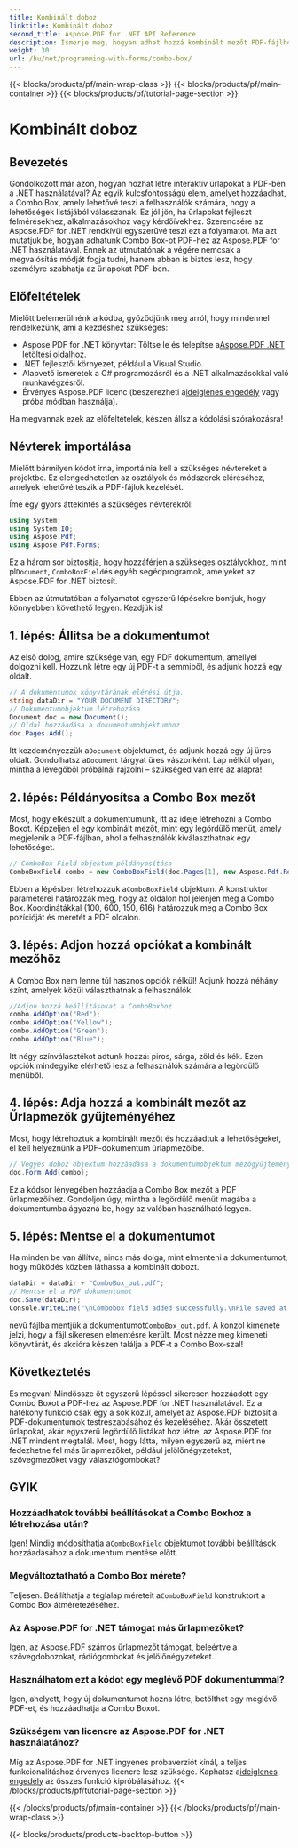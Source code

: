 ```yaml
---
title: Kombinált doboz
linktitle: Kombinált doboz
second_title: Aspose.PDF for .NET API Reference
description: Ismerje meg, hogyan adhat hozzá kombinált mezőt PDF-fájlhoz az Aspose.PDF for .NET használatával. Kövesse lépésenkénti útmutatónkat az interaktív PDF-űrlapok egyszerű létrehozásához.
weight: 30
url: /hu/net/programming-with-forms/combo-box/
---
```


{{< blocks/products/pf/main-wrap-class >}}
{{< blocks/products/pf/main-container >}}
{{< blocks/products/pf/tutorial-page-section >}}

# Kombinált doboz

## Bevezetés

Gondolkozott már azon, hogyan hozhat létre interaktív űrlapokat a PDF-ben a .NET használatával? Az egyik kulcsfontosságú elem, amelyet hozzáadhat, a Combo Box, amely lehetővé teszi a felhasználók számára, hogy a lehetőségek listájából válasszanak. Ez jól jön, ha űrlapokat fejleszt felmérésekhez, alkalmazásokhoz vagy kérdőívekhez. Szerencsére az Aspose.PDF for .NET rendkívül egyszerűvé teszi ezt a folyamatot. Ma azt mutatjuk be, hogyan adhatunk Combo Box-ot PDF-hez az Aspose.PDF for .NET használatával. Ennek az útmutatónak a végére nemcsak a megvalósítás módját fogja tudni, hanem abban is biztos lesz, hogy személyre szabhatja az űrlapokat PDF-ben.

## Előfeltételek

Mielőtt belemerülnénk a kódba, győződjünk meg arról, hogy mindennel rendelkezünk, ami a kezdéshez szükséges:

- Aspose.PDF for .NET könyvtár: Töltse le és telepítse a[Aspose.PDF .NET letöltési oldalhoz](https://releases.aspose.com/pdf/net/).
- .NET fejlesztői környezet, például a Visual Studio.
- Alapvető ismeretek a C# programozásról és a .NET alkalmazásokkal való munkavégzésről.
-  Érvényes Aspose.PDF licenc (beszerezheti a[ideiglenes engedély](https://purchase.aspose.com/temporary-license/) vagy próba módban használja).

Ha megvannak ezek az előfeltételek, készen állsz a kódolási szórakozásra!

## Névterek importálása

Mielőtt bármilyen kódot írna, importálnia kell a szükséges névtereket a projektbe. Ez elengedhetetlen az osztályok és módszerek eléréséhez, amelyek lehetővé teszik a PDF-fájlok kezelését.

Íme egy gyors áttekintés a szükséges névterekről:

```csharp
using System;
using System.IO;
using Aspose.Pdf;
using Aspose.Pdf.Forms;
```

 Ez a három sor biztosítja, hogy hozzáférjen a szükséges osztályokhoz, mint pl`Document`, `ComboBoxField`és egyéb segédprogramok, amelyeket az Aspose.PDF for .NET biztosít.

Ebben az útmutatóban a folyamatot egyszerű lépésekre bontjuk, hogy könnyebben követhető legyen. Kezdjük is!

## 1. lépés: Állítsa be a dokumentumot

Az első dolog, amire szüksége van, egy PDF dokumentum, amellyel dolgozni kell. Hozzunk létre egy új PDF-t a semmiből, és adjunk hozzá egy oldalt.

```csharp
// A dokumentumok könyvtárának elérési útja.
string dataDir = "YOUR DOCUMENT DIRECTORY";
// Dokumentumobjektum létrehozása
Document doc = new Document();
// Oldal hozzáadása a dokumentumobjektumhoz
doc.Pages.Add();
```

 Itt kezdeményezzük a`Document` objektumot, és adjunk hozzá egy új üres oldalt. Gondolhatsz a`Document` tárgyat üres vászonként. Lap nélkül olyan, mintha a levegőből próbálnál rajzolni – szükséged van erre az alapra!

## 2. lépés: Példányosítsa a Combo Box mezőt

Most, hogy elkészült a dokumentumunk, itt az ideje létrehozni a Combo Boxot. Képzeljen el egy kombinált mezőt, mint egy legördülő menüt, amely megjelenik a PDF-fájlban, ahol a felhasználók kiválaszthatnak egy lehetőséget.

```csharp
// ComboBox Field objektum példányosítása
ComboBoxField combo = new ComboBoxField(doc.Pages[1], new Aspose.Pdf.Rectangle(100, 600, 150, 616));
```

 Ebben a lépésben létrehozzuk a`ComboBoxField` objektum. A konstruktor paraméterei határozzák meg, hogy az oldalon hol jelenjen meg a Combo Box. Koordinátákkal (100, 600, 150, 616) határozzuk meg a Combo Box pozícióját és méretét a PDF oldalon.

## 3. lépés: Adjon hozzá opciókat a kombinált mezőhöz

A Combo Box nem lenne túl hasznos opciók nélkül! Adjunk hozzá néhány színt, amelyek közül választhatnak a felhasználók.

```csharp
//Adjon hozzá beállításokat a ComboBoxhoz
combo.AddOption("Red");
combo.AddOption("Yellow");
combo.AddOption("Green");
combo.AddOption("Blue");
```

Itt négy színválasztékot adtunk hozzá: piros, sárga, zöld és kék. Ezen opciók mindegyike elérhető lesz a felhasználók számára a legördülő menüből.

## 4. lépés: Adja hozzá a kombinált mezőt az Űrlapmezők gyűjteményéhez

Most, hogy létrehoztuk a kombinált mezőt és hozzáadtuk a lehetőségeket, el kell helyeznünk a PDF-dokumentum űrlapmezőibe.

```csharp
// Vegyes doboz objektum hozzáadása a dokumentumobjektum mezőgyűjteményéhez
doc.Form.Add(combo);
```

Ez a kódsor lényegében hozzáadja a Combo Box mezőt a PDF űrlapmezőihez. Gondoljon úgy, mintha a legördülő menüt magába a dokumentumba ágyazná be, hogy az valóban használható legyen.

## 5. lépés: Mentse el a dokumentumot

Ha minden be van állítva, nincs más dolga, mint elmenteni a dokumentumot, hogy működés közben láthassa a kombinált dobozt.

```csharp
dataDir = dataDir + "ComboBox_out.pdf";
// Mentse el a PDF dokumentumot
doc.Save(dataDir);
Console.WriteLine("\nCombobox field added successfully.\nFile saved at " + dataDir);
```

 nevű fájlba mentjük a dokumentumot`ComboBox_out.pdf`. A konzol kimenete jelzi, hogy a fájl sikeresen elmentésre került. Most nézze meg kimeneti könyvtárát, és akcióra készen találja a PDF-t a Combo Box-szal!

## Következtetés

És megvan! Mindössze öt egyszerű lépéssel sikeresen hozzáadott egy Combo Boxot a PDF-hez az Aspose.PDF for .NET használatával. Ez a hatékony funkció csak egy a sok közül, amelyet az Aspose.PDF biztosít a PDF-dokumentumok testreszabásához és kezeléséhez. Akár összetett űrlapokat, akár egyszerű legördülő listákat hoz létre, az Aspose.PDF for .NET mindent megtalál. Most, hogy látta, milyen egyszerű ez, miért ne fedezhetne fel más űrlapmezőket, például jelölőnégyzeteket, szövegmezőket vagy választógombokat?

## GYIK

### Hozzáadhatok további beállításokat a Combo Boxhoz a létrehozása után?
 Igen! Mindig módosíthatja a`ComboBoxField` objektumot további beállítások hozzáadásához a dokumentum mentése előtt.

### Megváltoztatható a Combo Box mérete?
 Teljesen. Beállíthatja a téglalap méreteit a`ComboBoxField` konstruktort a Combo Box átméretezéséhez.

### Az Aspose.PDF for .NET támogat más űrlapmezőket?
Igen, az Aspose.PDF számos űrlapmezőt támogat, beleértve a szövegdobozokat, rádiógombokat és jelölőnégyzeteket.

### Használhatom ezt a kódot egy meglévő PDF dokumentummal?
Igen, ahelyett, hogy új dokumentumot hozna létre, betölthet egy meglévő PDF-et, és hozzáadhatja a Combo Boxot.

### Szükségem van licencre az Aspose.PDF for .NET használatához?
 Míg az Aspose.PDF for .NET ingyenes próbaverziót kínál, a teljes funkcionalitáshoz érvényes licencre lesz szüksége. Kaphatsz a[ideiglenes engedély](https://purchase.aspose.com/temporary-license/) az összes funkció kipróbálásához.
{{< /blocks/products/pf/tutorial-page-section >}}

{{< /blocks/products/pf/main-container >}}
{{< /blocks/products/pf/main-wrap-class >}}

{{< blocks/products/products-backtop-button >}}
